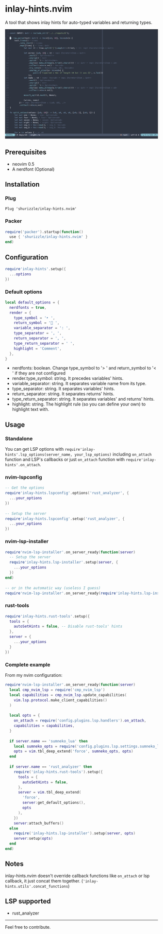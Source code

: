 # inlay-hints.nvim

A tool that shows inlay hints for auto-typed variables and returning types.

![screenshot](https://github.com/shurizzle/inlay-hints.nvim/blob/master/.github/images/screenshot.png?raw=true)

## Prerequisites

- neovim 0.5
- A nerdfont (Optional)

## Installation

### Plug

```viml
Plug 'shurizzle/inlay-hints.nvim'
```

### Packer

```lua
require('packer').startup(function()
  use { 'shurizzle/inlay-hints.nvim' }
end)
```

## Configuration

```lua
require'inlay-hints'.setup({
  ...options
})
```

### Default options

```lua
local default_options = {
  nerdfonts = true,
  render = {
    type_symbol = '‣ ',
    return_symbol = ' ',
    variable_separator = ': ',
    type_separator = ', ',
    return_separator = ', ',
    type_return_separator = ' ',
    highlight = 'Comment',
  },
}
```

- nerdfonts: boolean. Change type_symbol to '> ' and return_symbol to '< ' if they are not configured
- render.type_symbol: string. It precedes variables' hints.
- variable_separator: string. It separates variable name from its type.
- type_separator: string. It separates variables' hints.
- return_separator: string. It separates returns' hints.
- type_return_separator: string. It separates variables' and returns' hints.
- highlight: string. The highlight rule (so you can define your own) to highlight text with.

## Usage

### Standalone

You can get LSP options with `require'inlay-hints'.lsp_options(server_name, your_lsp_options)` including `on_attach` function and LSP's callbacks or just `on_attach` function with `require'inlay-hints'.on_attach`.

### nvim-lspconfig

```lua
-- Get the options
require'inlay-hints.lspconfig'.options('rust_analyzer', {
  ...your_options
})

-- Setup the server
require'inlay-hints.lspconfig'.setup('rust_analyzer', {
  ...your_options
})
```

### nvim-lsp-installer

```lua
require'nvim-lsp-installer'.on_server_ready(function(server)
  -- Setup the server
  require'inlay-hints.lsp-installer'.setup(server, {
    ...your_options
  })
end)

-- or in the automatic way (useless I guess)
require'nvim-lsp-installer'.on_server_ready(require'inlay-hints.lsp-installer'.on_server_ready)
```

### rust-tools

```lua
require'inlay-hints.rust-tools'.setup({
  tools = {
    autoSetHints = false, -- Disable rust-tools' hints
  },
  server = {
    ...your_options
  }
})
```

### Complete example

From my nvim configuration:

```lua
require'nvim-lsp-installer'.on_server_ready(function(server)
  local cmp_nvim_lsp = require('cmp_nvim_lsp')
  local capabilities = cmp_nvim_lsp.update_capabilities(
    vim.lsp.protocol.make_client_capabilities()
  )

  local opts = {
    on_attach = require('config.plugins.lsp.handlers').on_attach,
    capabilities = capabilities,
  }

  if server.name == 'sumneko_lua' then
    local sumneko_opts = require('config.plugins.lsp.settings.sumneko_lua')
    opts = vim.tbl_deep_extend('force', sumneko_opts, opts)
  end

  if server.name == 'rust_analyzer' then
    require('inlay-hints.rust-tools').setup({
      tools = {
        autoSetHints = false,
      },
      server = vim.tbl_deep_extend(
        'force',
        server:get_default_options(),
        opts
      ),
    })
    server:attach_buffers()
  else
    require('inlay-hints.lsp-installer').setup(server, opts)
    server:setup(opts)
  end
end)
```

## Notes

inlay-hints.nvim doesn't override callback functions like `on_attach` or lsp callback, it just concat them together. (`'inlay-hints.utils'.concat_functions`)

## LSP supported

- rust_analyzer

---

Feel free to contribute.
